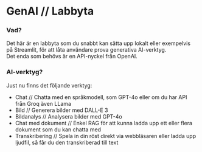 # GenAI // Labbyta

### Vad?
Det här är en labbyta som du snabbt kan sätta upp lokalt eller exempelvis på Streamlit, för att låta 
användare prova generativa AI-verktyg.  
Det enda som behövs är en API-nyckel från OpenAI.  

### AI-verktyg?
Just nu finns det följande verktyg:
- Chat // Chatta med en språkmodell, som GPT-4o eller om du har API från Groq även LLama
- Bild // Generera bilder med DALL-E 3
- Bildanalys // Analysera bilder med GPT-4o
- Chat med dokument // Enkel RAG för att kunna ladda upp ett eller flera dokument som du kan chatta med
- Transkribering // Spela in din röst direkt via webbläsaren eller ladda upp ljudfil, så får du den transkriberad till text


